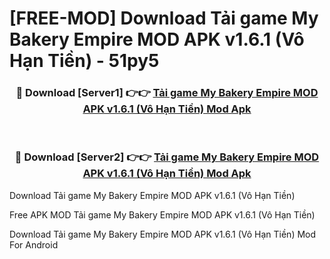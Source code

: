 # [FREE-MOD] Download Tải game My Bakery Empire MOD APK v1.6.1 (Vô Hạn Tiền) - 51py5


<div align="center">
<h3>🔴 Download [Server1] 👉👉 <a href="https://apk-comot.site?title=Tải_game_My_Bakery_Empire_MOD_APK_v1.6.1_(Vô_Hạn_Tiền)">Tải game My Bakery Empire MOD APK v1.6.1 (Vô Hạn Tiền) Mod Apk</a></h3><br>

<h3>🔴 Download [Server2] 👉👉 <a href="https://apk-comot.site?title=Tải_game_My_Bakery_Empire_MOD_APK_v1.6.1_(Vô_Hạn_Tiền)">Tải game My Bakery Empire MOD APK v1.6.1 (Vô Hạn Tiền) Mod Apk</a></h3>
</div>



Download Tải game My Bakery Empire MOD APK v1.6.1 (Vô Hạn Tiền) 

Free APK MOD Tải game My Bakery Empire MOD APK v1.6.1 (Vô Hạn Tiền) 

Download Tải game My Bakery Empire MOD APK v1.6.1 (Vô Hạn Tiền) Mod For Android
